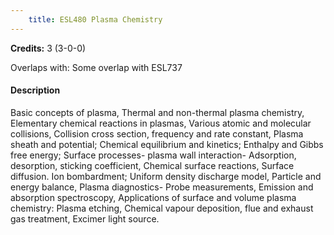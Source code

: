 ```yaml
---
    title: ESL480 Plasma Chemistry
---
```

**Credits:** 3 (3-0-0)



Overlaps with: Some overlap with ESL737

#### Description 
Basic concepts of plasma, Thermal and non-thermal plasma chemistry, Elementary chemical reactions in plasmas, Various atomic and molecular collisions, Collision cross section, frequency and rate constant, Plasma sheath and potential; Chemical equilibrium and kinetics; Enthalpy and Gibbs free energy; Surface processes- plasma wall interaction- Adsorption, desorption, sticking coefficient, Chemical surface reactions, Surface diffusion. Ion bombardment; Uniform density discharge model, Particle and energy balance, Plasma diagnostics- Probe measurements, Emission and absorption spectroscopy, Applications of surface and volume plasma chemistry: Plasma etching, Chemical vapour deposition, flue and exhaust gas treatment, Excimer light source.